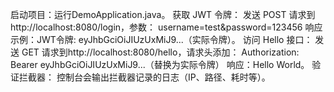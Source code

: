 启动项目：运行DemoApplication.java。
获取 JWT 令牌：
      发送 POST 请求到http://localhost:8080/login，参数：
      username=test&password=123456
      响应示例：JWT令牌: eyJhbGciOiJIUzUxMiJ9...（实际令牌）。
访问 Hello 接口：
      发送 GET 请求到http://localhost:8080/hello，请求头添加：
      Authorization: Bearer eyJhbGciOiJIUzUxMiJ9...（替换为实际令牌）
      响应：Hello World。
      验证拦截器：
控制台会输出拦截器记录的日志（IP、路径、耗时等）。
